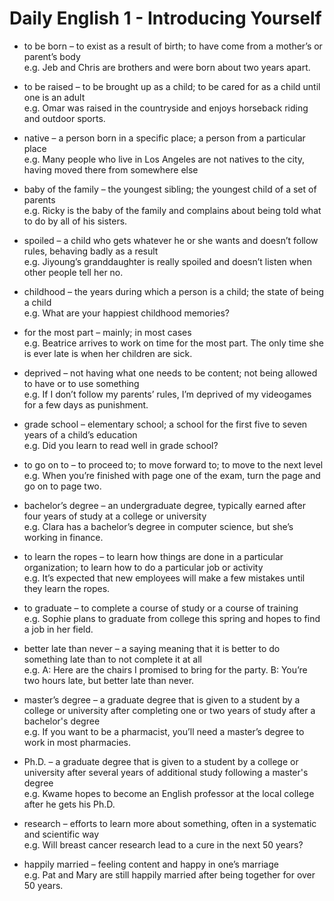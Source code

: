 # Daily English 1 - Introducing Yourself

* to be born – to exist as a result of birth; to have come from a mother’s or parent’s body
<br> e.g. Jeb and Chris are brothers and were born about two years apart.

* to be raised – to be brought up as a child; to be cared for as a child until one is an adult
<br> e.g. Omar was raised in the countryside and enjoys horseback riding and outdoor sports.

* native – a person born in a specific place; a person from a particular place
<br> e.g. Many people who live in Los Angeles are not natives to the city, having moved there from somewhere else

* baby of the family – the youngest sibling; the youngest child of a set of parents
<br> e.g. Ricky is the baby of the family and complains about being told what to do by all of his sisters.

* spoiled – a child who gets whatever he or she wants and doesn’t follow rules, behaving badly as a result
<br> e.g. Jiyoung’s granddaughter is really spoiled and doesn’t listen when other people tell her no.

* childhood – the years during which a person is a child; the state of being a child
<br> e.g. What are your happiest childhood memories?

* for the most part – mainly; in most cases
<br> e.g. Beatrice arrives to work on time for the most part. The only time she is ever late is when her children are sick.

* deprived – not having what one needs to be content; not being allowed to have or to use something
<br> e.g. If I don’t follow my parents’ rules, I’m deprived of my videogames for a few days as punishment.

* grade school – elementary school; a school for the first five to seven years of a child’s education
<br> e.g. Did you learn to read well in grade school?

* to go on to – to proceed to; to move forward to; to move to the next level
<br> e.g. When you’re finished with page one of the exam, turn the page and go on to page two.

* bachelor’s degree – an undergraduate degree, typically earned after four years of study at a college or university
<br> e.g. Clara has a bachelor’s degree in computer science, but she’s working in finance.

* to learn the ropes – to learn how things are done in a particular organization; to learn how to do a particular job or activity
<br> e.g. It’s expected that new employees will make a few mistakes until they learn the ropes.

* to graduate – to complete a course of study or a course of training
<br> e.g. Sophie plans to graduate from college this spring and hopes to find a job in her field.

* better late than never – a saying meaning that it is better to do something late than to not complete it at all
<br> e.g. A: Here are the chairs I promised to bring for the party.
B: You’re two hours late, but better late than never.

* master’s degree – a graduate degree that is given to a student by a college or university after completing one or two years of study after a bachelor's degree
<br> e.g. If you want to be a pharmacist, you’ll need a master’s degree to work in most pharmacies.

* Ph.D. – a graduate degree that is given to a student by a college or university after several years of additional study following a master's degree
<br> e.g. Kwame hopes to become an English professor at the local college after he gets his Ph.D.

* research – efforts to learn more about something, often in a systematic and scientific way
<br> e.g. Will breast cancer research lead to a cure in the next 50 years?

* happily married – feeling content and happy in one’s marriage
<br> e.g. Pat and Mary are still happily married after being together for over 50 years.
